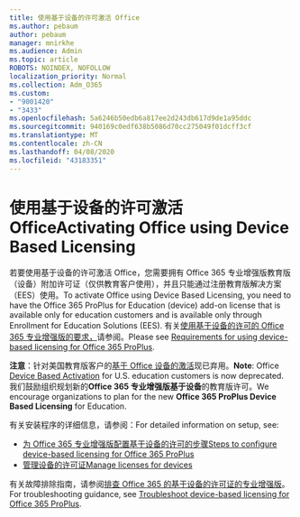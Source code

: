 ```yaml
---
title: 使用基于设备的许可激活 Office
ms.author: pebaum
author: pebaum
manager: mnirkhe
ms.audience: Admin
ms.topic: article
ROBOTS: NOINDEX, NOFOLLOW
localization_priority: Normal
ms.collection: Adm_O365
ms.custom:
- "9001420"
- "3433"
ms.openlocfilehash: 5a6246b50edb6a817ee2d243db617d9de1a95ddc
ms.sourcegitcommit: 940169c0edf638b5086d70cc275049f01dcff3cf
ms.translationtype: MT
ms.contentlocale: zh-CN
ms.lasthandoff: 04/08/2020
ms.locfileid: "43183351"
---
```

# <a name="activating-office-using-device-based-licensing"></a><span data-ttu-id="15b21-102">使用基于设备的许可激活 Office</span><span class="sxs-lookup"><span data-stu-id="15b21-102">Activating Office using Device Based Licensing</span></span>

<span data-ttu-id="15b21-103">若要使用基于设备的许可激活 Office，您需要拥有 Office 365 专业增强版教育版（设备）附加许可证（仅供教育客户使用），并且只能通过注册教育版解决方案（EES）使用。</span><span class="sxs-lookup"><span data-stu-id="15b21-103">To activate Office using Device Based Licensing, you need to have the Office 365 ProPlus for Education (device) add-on license that is available only for education customers and is available only through Enrollment for Education Solutions (EES).</span></span> <span data-ttu-id="15b21-104">有关[使用基于设备的许可的 Office 365 专业增强版的要求，](https://docs.microsoft.com/deployoffice/device-based-licensing#requirements-for-using-device-based-licensing-for-office-365-proplus)请参阅。</span><span class="sxs-lookup"><span data-stu-id="15b21-104">Please see [Requirements for using device-based licensing for Office 365 ProPlus](https://docs.microsoft.com/deployoffice/device-based-licensing#requirements-for-using-device-based-licensing-for-office-365-proplus).</span></span>

<span data-ttu-id="15b21-105">**注意**：针对美国教育版客户的[基于 Office 设备的激活](https://aka.ms/officedba)现已弃用。</span><span class="sxs-lookup"><span data-stu-id="15b21-105">**Note**: Office [Device Based Activation](https://aka.ms/officedba) for U.S. education customers is now deprecated.</span></span> <span data-ttu-id="15b21-106">我们鼓励组织规划新的**Office 365 专业增强版基于设备**的教育版许可。</span><span class="sxs-lookup"><span data-stu-id="15b21-106">We encourage organizations to plan for the new **Office 365 ProPlus Device Based Licensing** for Education.</span></span>

<span data-ttu-id="15b21-107">有关安装程序的详细信息，请参阅：</span><span class="sxs-lookup"><span data-stu-id="15b21-107">For detailed information on setup, see:</span></span>
- [<span data-ttu-id="15b21-108">为 Office 365 专业增强版配置基于设备的许可的步骤</span><span class="sxs-lookup"><span data-stu-id="15b21-108">Steps to configure device-based licensing for Office 365 ProPlus</span></span>](https://docs.microsoft.com/deployoffice/device-based-licensing#steps-to-configure-device-based-licensing-for-office-365-proplus)
- [<span data-ttu-id="15b21-109">管理设备的许可证</span><span class="sxs-lookup"><span data-stu-id="15b21-109">Manage licenses for devices</span></span>](https://docs.microsoft.com/Office365/Admin/misc/manage-licenses-for-devices)

<span data-ttu-id="15b21-110">有关故障排除指南，请参阅[排查 Office 365 的基于设备的许可证的专业增强版](https://docs.microsoft.com/deployoffice/device-based-licensing#troubleshoot-device-based-licensing-for-office-365-proplus)。</span><span class="sxs-lookup"><span data-stu-id="15b21-110">For troubleshooting guidance, see [Troubleshoot device-based licensing for Office 365 ProPlus](https://docs.microsoft.com/deployoffice/device-based-licensing#troubleshoot-device-based-licensing-for-office-365-proplus).</span></span>